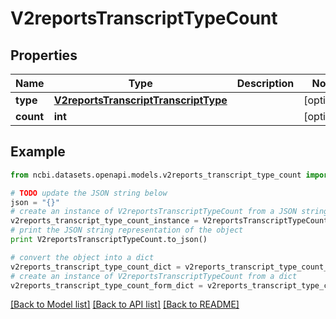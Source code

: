 # V2reportsTranscriptTypeCount


## Properties

Name | Type | Description | Notes
------------ | ------------- | ------------- | -------------
**type** | [**V2reportsTranscriptTranscriptType**](V2reportsTranscriptTranscriptType.md) |  | [optional] 
**count** | **int** |  | [optional] 

## Example

```python
from ncbi.datasets.openapi.models.v2reports_transcript_type_count import V2reportsTranscriptTypeCount

# TODO update the JSON string below
json = "{}"
# create an instance of V2reportsTranscriptTypeCount from a JSON string
v2reports_transcript_type_count_instance = V2reportsTranscriptTypeCount.from_json(json)
# print the JSON string representation of the object
print V2reportsTranscriptTypeCount.to_json()

# convert the object into a dict
v2reports_transcript_type_count_dict = v2reports_transcript_type_count_instance.to_dict()
# create an instance of V2reportsTranscriptTypeCount from a dict
v2reports_transcript_type_count_form_dict = v2reports_transcript_type_count.from_dict(v2reports_transcript_type_count_dict)
```
[[Back to Model list]](../README.md#documentation-for-models) [[Back to API list]](../README.md#documentation-for-api-endpoints) [[Back to README]](../README.md)


